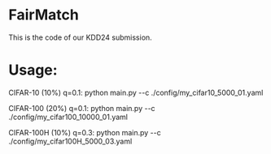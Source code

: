 # FairMatch
This is the code of our KDD24 submission.

# Usage:
CIFAR-10 (10%) q=0.1:
python main.py --c ./config/my_cifar10_5000_01.yaml

CIFAR-100 (20%) q=0.1:
python main.py --c ./config/my_cifar100_10000_01.yaml

CIFAR-100H (10%) q=0.3:
python main.py --c ./config/my_cifar100H_5000_03.yaml
